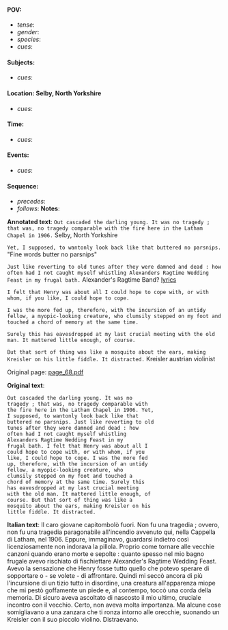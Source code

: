#### POV: 
  - *tense*:
  - *gender*:
  - *species*:
  - *cues*:
#### Subjects:
  - *cues*:
#### Location: Selby, North Yorkshire
  - *cues*:
#### Time:
  - *cues*:
#### Events:
  - *cues*:
#### Sequence:
  - *precedes*: 
  - *follows*:
**Notes**:


**Annotated text**:
`Out cascaded the darling young. It was no tragedy ; that was, no tragedy comparable with the fire here in the Latham Chapel in 1906.`
 Selby, North Yorkshire

`Yet, I supposed, to wantonly look back like that buttered no parsnips.`  "Fine words butter no parsnips"

`Just like reverting to old tunes after they were damned and dead : how often had I not caught myself whistling Alexanders Ragtime Wedding Feast in my frugal bath.` Alexander's Ragtime Band? [lyrics](http://www.ragpiano.com/lyrics/lyalex.htm)

`I felt that Henry was about all I could hope to cope with, or with whom, if you like, I could hope to cope.`

`I was the more fed up, therefore, with the incursion of an untidy fellow, a myopic-looking creature, who clumsily stepped on my foot and touched a chord of memory at the same time.`

`Surely this has eavesdropped at my last crucial meeting with the old man. It mattered little enough, of course.`

`But that sort of thing was like a mosquito about the ears, making Kreisler on his little fiddle. It distracted.` Kreisler austrian violinist


Original page:
[page_68.pdf](https://github.com/vigji/cainjb/blob/main/source_material/pages/page_68.pdf)

**Original text**:
```
Out cascaded the darling young. It was no 
tragedy ; that was, no tragedy comparable with 
the fire here in the Latham Chapel in 1906. Yet, 
I supposed, to wantonly look back like that 
buttered no parsnips. Just like reverting to old 
tunes after they were damned and dead : how 
often had I not caught myself whistling 
Alexanders Ragtime Wedding Feast in my 
frugal bath. I felt that Henry was about all I 
could hope to cope with, or with whom, if you 
like, I could hope to cope. I was the more fed 
up, therefore, with the incursion of an untidy 
fellow, a myopic-looking creature, who 
clumsily stepped on my foot and touched a 
chord of memory at the same time. Surely this 
has eavesdropped at my last crucial meeting 
with the old man. It mattered little enough, of 
course. But that sort of thing was like a 
mosquito about the ears, making Kreisler on his 
little fiddle. It distracted. 

```


**Italian text**:
Il caro giovane capitombolò fuori. Non fu una tragedia
; ovvero, non fu una tragedia paragonabile all'incendio
avvenuto qui, nella Cappella di Latham, nel
1906. Eppure, immaginavo, guardarsi indietro così
licenziosamente non indorava la pillola. Proprio come
tornare alle vecchie canzoni quando erano morte e
sepolte : quanto spesso nel mio bagno frugale avevo
rischiato di fischiettare Alexander's Ragtime Wedding
Feast. Avevo la sensazione che Henry fosse tutto quello
che potevo sperare di sopportare o - se volete - di
affrontare. Quindi mi seccò ancora di più l'incursione
di un tizio tutto in disordine, una creatura all'apparenza
miope che mi pestò goffamente un piede e,
al contempo, toccò una corda della memoria. Di sicuro
aveva ascoltato di nascosto il mio ultimo, cruciale
incontro con il vecchio. Certo, non aveva molta
importanza. Ma alcune cose somigliavano a una
zanzara che ti ronza intorno alle orecchie, suonando
un Kreisler con il suo piccolo violino. Distraevano.

